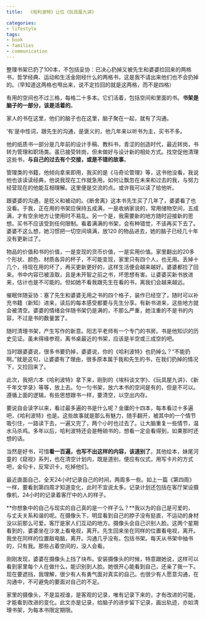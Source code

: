 ```yaml
---
title:  《哈利波特》让位《玩具屋九讲》

categories: 
- lifestyle
tags:
- book
- families
- communication
---
```


整理书架已扔了100本，不包括妥协：已决心扔掉又被先生和婆婆捡回来的两格书，哲学经典、运动和生活金刚经什么的两格书，这是我不请出来他们也不会扔掉的。（早知道这两格也甩出来，说不定捡回的就是这两格，而不是四格）

有用的空间也不过三格，每格二十多本。它们活着，包括空间和里面的书。**书架是脑子的一部分，该是活着的**。

家人的书在这里，他们的脑子也在这里，脑子聚在一起，就有了沟通。

‘有’是中性词，跟先生的沟通，是褒义的，他几年来以听书为主，买书不多。

他的纸质书一部分是几年前的设计手稿、教科书，青涩的创造时代，最近转岗，书转为管理和职场类。虽已接受转岗，但未做好与设计新的相处方式。找空促他清理这些书，**与自己的过去有个交接，或是不错的故事**。

管理类的书籍，他倾向拿来即用，我买的是《马奇论管理》等，这书他没看，我说他也该读读经典，他说我现在工作就急用。如何让飘忽在未来和过去的我，与努力经营现在的他能互相理解。这里便是交流的点。或许我可以读了给他听。

跟婆婆的沟通，是贬义和被动的。《断舍离》这本书先生买了几年了，婆婆看了也没看。于我，正在用的书架应保持五成满，一是收纳家说的，常用储物空间，五成满，才有空余地方让使用时不易乱。另一个是，我需要新的地方随时迎接新的思想。买书不应该受到任何限制。看着满满的书架，会有种错觉，不该再买下去了。婆婆不这么想，她习惯把一切空间填满，放120 的物品进去，她的脑子已经几十年没有更新过了。

物品的价值和书的价值，一是变现的货币价值，一是实用价值。家里翻出的20多个形状、颜色、材质各异的杯子，不可能变现，家里只有四个人，也无用。丢掉十几个，待现在用的坏了，再买更新更好的，这样生活便会越来越好。婆婆都捡了回来。书中内容已被汲取，且是未开智之前之书，坏思想有害。让婆婆买新书放进来，估计也是不可能的。但如她不看我跟先生在看的书，离我们会越来越远。

催眠伴随妥协：塞了先生和婆婆无用之书的四个格子，装作已经空了，随时可以补充书籍（新知）进来，读后的每本感受都要与先生分享。有新书进来，这些地方就会被清空。婆婆的情绪会伴随书架仍是满的，不那么严重，她注重的不是书的内容，不过是书的数量罢了。

随时清理书架，产生写作的新意。阳志平老师有一个专门的书房。书是他知识的历史见证。虽未得缘参观，离书桌最近的书架，应该是半空或三成空的吧。

当时跟婆婆说，很多书要扔掉，婆婆说，你的《哈利波特》也扔掉么？“不能扔啊。”就是这句，让婆婆有了理由，很多原本属于我和先生的书，在我们扔掉的情况下，又捡回来了。

此次，我把六本《哈利波特》拿下来，刚到的《埃科谈文学》、《玩具屋九讲》、《新千年文学录》等等，放上去。匀一匀书架，放六本书的空间是有的，但是不可以。遵循上面的逻辑，有些思想跟书一样，要清空，以空出内存。

要说自会读字以来，看过最多遍的书是什么呢？金庸的十四本，每本看过十多遍吧，《哈利波特》也是。这些故事就是那么有魅力，随手翻开，被其中的一个情节吸引住，一路读下去，一遍又完了，两个小时也过去了。让大脑重复一些情节，温水马杀鸡。多年以后，哈利波特还会是畅销书的，想看一定会看得到，如果那时还想的话。

当然是好书，可惜**看一百遍，也写不出这样的内容，该道别了**。其他绘本，妹尾河童的《窥视》系列，也在清空计划内，既是道别，便应有仪式，用写卡片的方式吧，金句卡，反常识卡，吃掉他们。

最近直面自己，全天24小时记录自己的时间，两周多一些。如上一篇《第四周》一样，要看到第四周才知道变化，此时不宜说太多。记录计划还包括在客厅架设摄像机，24小时的记录着客厅中的人的样子。

**你想象中的自己与现实的自己真的是一个样子么？**我以为的自己是可爱的，与丈夫关系和谐的呢。在摄像头下，明显看到自己的脖子没有挺直，不运动的身材没以前那么可爱。客厅是家人们互动的地方。摄像头会自己识别人脸。这两个星期看到的，婆婆坐在沙发上看电视，离开。先生回来坐在同样的位置看电视，离开。我坐在同样的位置敲电脑，离开。沟通几乎没有。包括书架。每天从书架中抽书的，只有我。那些占着空间的，没人会看。

刚刚发现，婆婆在摄像头上挡了块布。安装摄像头的时候，特意跟她说，这样可以看到家里每个人在做什么，能识别到人脸。她很开心能看到自己，还亲了我一下。现在要遮挡，我理解，很少有人有勇气面对真实的自己。也很少有人愿意沟通，在沟通中，不可避免的要面对自己的不足。

家里的摄像头，不是监视谁，是客观的记录，唯有记录下来的，才有改进的可能，才能看到改进的变化。此文亦是记录，给脑子的进步留下记录，画出轨迹，亦如清理书架，为每本书限定期限。



 


